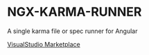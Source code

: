 # NGX-KARMA-RUNNER

A single karma file or spec runner for Angular

[VisualStudio Marketplace](https://marketplace.visualstudio.com/items?itemName=kacoustevedebonheur.ngx-karma-runner)   
